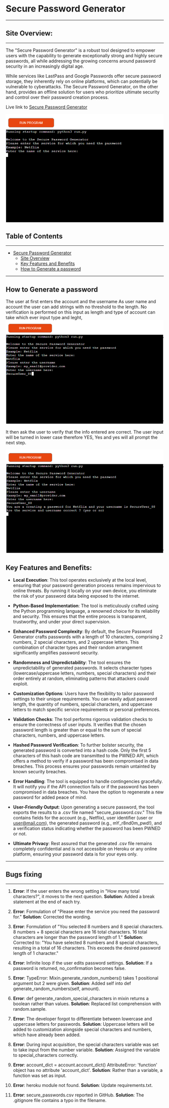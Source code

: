 # Secure Password Generator
---
## Site Overview:
----
The "Secure Password Generator" is a robust tool designed to empower users with the capability to generate exceptionally strong and highly secure passwords, all while addressing the growing concerns around password security in an increasingly digital age.

While services like LastPass and Google Passwords offer secure password storage, they inherently rely on online platforms, which can potentially be vulnerable to cyberattacks. The Secure Password Generator, on the other hand, provides an offline solution for users who prioritize ultimate security and control over their password creation process.

Live link to [Secure Password Generator](https://git.heroku.com/secure-password-generator.git)


![Secure Password Generator first prompt](/media/first_prompt.png)


## Table of Contents
---
- [Secure Password Generator](#secure-password-generator)
    - [Site Overview](#site-overview)
    - [Key Features and Benefits](#key-features-and-benefits)
    - [How to Generate a password](#how-to-generate-a-password)

---
## How to Generate a password
The user at first enters the account and the username 
As user name and account the user can add strings with no threshold to the length.
No verification is performed on this input as length and type of account can take which ever input type and leght,
![Account and user name promt](/media/user_and_account.png)

It then ask the user to verify that the info entered are correct.
The user input will be turned in lower case therefore YES, Yes and yes will all prompt the next step.

![Account and user name veirification](/media/user_and_account_verification.png)


## Key Features and Benefits:

- **Local Execution**: This tool operates exclusively at the local level, ensuring that your password generation process remains impervious to online threats. By running it locally on your own device, you eliminate the risk of your password data being exposed to the internet.

- **Python-Based Implementation**: The tool is meticulously crafted using the Python programming language, a renowned choice for its reliability and security. This ensures that the entire process is transparent, trustworthy, and under your direct supervision.

- **Enhanced Password Complexity**: By default, the Secure Password Generator crafts passwords with a length of 10 characters, comprising 2 numbers, 2 special characters, and 2 uppercase letters. This combination of character types and their random arrangement significantly amplifies password security.

- **Randomness and Unpredictability**: The tool ensures the unpredictability of generated passwords. It selects character types (lowercase/uppercase letters, numbers, special characters) and their order entirely at random, eliminating patterns that attackers could exploit.

- **Customization Options**: Users have the flexibility to tailor password settings to their unique requirements. You can easily adjust password length, the quantity of numbers, special characters, and uppercase letters to match specific service requirements or personal preferences.

- **Validation Checks**: The tool performs rigorous validation checks to ensure the correctness of user inputs. It verifies that the chosen password length is greater than or equal to the sum of special characters, numbers, and uppercase letters.

- **Hashed Password Verification**: To further bolster security, the generated password is converted into a hash code. Only the first 5 characters of this hash code are transmitted to the PWNED API, which offers a method to verify if a password has been compromised in data breaches. This process ensures your passwords remain untainted by known security breaches.

- **Error Handling**: The tool is equipped to handle contingencies gracefully. It will notify you if the API connection fails or if the password has been compromised in data breaches. You have the option to regenerate a new password for added peace of mind.

- **User-Friendly Output**: Upon generating a secure password, the tool exports the results to a .csv file named "secure_password.csv." This file contains fields for the account (e.g., Netflix), user identifier (user or user@mail.com), the generated password (e.g., mY_r8nd0m_pwd!), and a verification status indicating whether the password has been PWNED or not.

- **Ultimate Privacy**: Rest assured that the generated .csv file remains completely confidential and is not accessible on Heroku or any online platform, ensuring your password data is for your eyes only.
---

## Bugs fixing
---
1. **Error**: If the user enters the wrong setting in "How many total characters?", it moves to the next question.
**Solution**: Added a break statement at the end of each try.

2. **Error**: Formulation of "Please enter the service you need the password for."
**Solution**: Corrected the wording.

3. **Error**: Formulation of "You selected 8 numbers and 8 special characters. 8 numbers + 8 special characters are 16 total characters. 16 total characters are longer than the password length of 1."
**Solution**: Corrected to: "You have selected 8 numbers and 8 special characters, resulting in a total of 16 characters. This exceeds the desired password length of 1 character."

4. **Error**: Infinite loop if the user edits password settings.
**Solution**: If a password is returned, no_confirmation becomes false.

5. **Error**: TypeError: Mixin.generate_random_numbers() takes 1 positional argument but 2 were given.
**Solution**: Added self into def generate_random_numbers(self, amount).

6. **Error**: def generate_random_special_characters in mixin returns a boolean rather than values.
**Solution**: Replaced list comprehension with random.sample.

7. **Error**: The developer forgot to differentiate between lowercase and uppercase letters for passwords.
**Solution**: Uppercase letters will be added to customization alongside special characters and numbers, which have already been added.

8. **Error**: During input acquisition, the special characters variable was set to take input from the number variable.
**Solution**: Assigned the variable to special_characters correctly.

9. **Error**: account_dict = account.account_dict() AttributeError: 'function' object has no attribute 'account_dict'.
**Solution**: Rather than a variable, a function was set as input.

10. **Error**: heroku module not found.
**Solution**: Update requirements.txt.

11. **Error**: secure_passwords.csv reported in GitHub.
**Solution**: The .gitignore file contains a typo in the filename.
